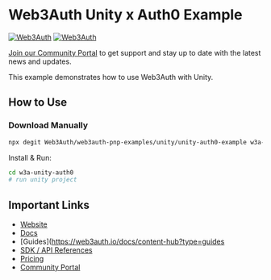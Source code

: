 # Web3Auth Unity x Auth0 Example

[![Web3Auth](https://img.shields.io/badge/Web3Auth-SDK-blue)](https://web3auth.io/docs/sdk/pnp/unity)
[![Web3Auth](https://img.shields.io/badge/Web3Auth-Community-cyan)](https://community.web3auth.io)

[Join our Community Portal](https://community.web3auth.io/) to get support and stay up to date with the latest news and updates.

This example demonstrates how to use Web3Auth with Unity.

## How to Use

### Download Manually

```bash
npx degit Web3Auth/web3auth-pnp-examples/unity/unity-auth0-example w3a-unity-auth0
```

Install & Run:

```bash
cd w3a-unity-auth0
# run unity project
```

## Important Links

- [Website](https://web3auth.io)
- [Docs](https://web3auth.io/docs)
- [Guides](https://web3auth.io/docs/content-hub?type=guides
- [SDK / API References](https://web3auth.io/docs/sdk)
- [Pricing](https://web3auth.io/pricing.html)
- [Community Portal](https://community.web3auth.io)
